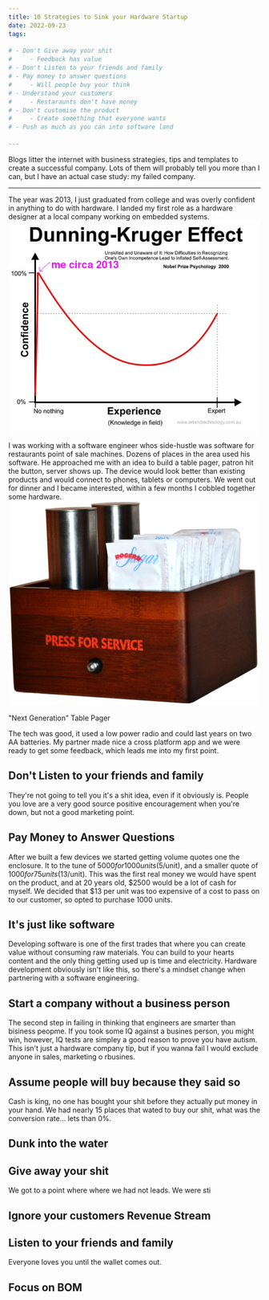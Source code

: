 ```yaml
---
title: 10 Strategies to Sink your Hardware Startup
date: 2022-09-23
tags:

# - Don't Give away your shit
#     - Feedback has value
# - Don't Listen to your friends and family
# - Pay money to answer questions
#     - Will people buy your think
# - Understand your customers
#     - Restaraunts don't have money
# - Don't customise the product
#     - Create something that everyone wants
# - Push as much as you can into software land

---
```


Blogs litter the internet with business strategies, tips and templates to create a successful company. Lots of them will probably tell you more than I can, but I have an actual case study: my failed company.

---
The year was 2013, I just graduated from college and was overly confident in anything to do with hardware. I landed my first role as a hardware designer at a local company working on embedded systems.
![](/img/me_2013.png)

I was working with a software engineer whos side-hustle was software for restaurants point of sale machines. Dozens of places in the area used his software. He approached me with an idea to build a table pager, patron hit the button, server shows up. The device would look better than existing products and would connect to phones, tablets or computers. We went out for dinner and I became interested, within a few months I cobbled together some hardware.
![](/img/page_up.jpg)<figcaption>"Next Generation" Table Pager</figcaption>

The tech was good, it used a low power radio and could last years on two AA batteries. My partner made nice a cross platform app and we were ready to get some feedback, which leads me into my first point.

## Don't Listen to your friends and family
They're not going to tell you it's a shit idea, even if it obviously is. People you love are a very good source positive encouragement when you're down, but not a good marketing point.

## Pay Money to Answer Questions
After we built a few devices we started getting volume quotes one the enclosure. It to the tune of $5000 for 1000 units ($5/unit), and a smaller quote of $1000 for 75 units ($13/unit). This was the first real money we would have spent on the product, and at 20 years old, $2500 would be a lot of cash for myself. We decided that $13 per unit was too expensive of a cost to pass on to our customer, so opted to purchase 1000 units.

## It's just like software
Developing software is one of the first trades that where you can create value without consuming raw materials. You can build to your hearts content and the only thing getting used up is time and electricity. Hardware development obviously isn't like this, so there's a mindset change when partnering with a software engineering.

## Start a company without a business person
The second step in failing in thinking that engineers are smarter than bisiness peopme. If you took some IQ against a busines person, you might win, however, IQ tests are simpley a good reason to prove you have autism. This isn't just a hardware company tip, but if you wanna fail I would exclude anyone in sales, marketing o rbusines.

## Assume people will buy because they said so
Cash is king, no one has bought your shit before they actually put money in your hand. We had nearly 15 places that wated to buy our shit, what was the conversion rate... lets than 0%.

## Dunk into the water

## Give away your shit
We got to a point where where we had not leads. We were sti

## Ignore your customers Revenue Stream
## Listen to your friends and family
Everyone loves you until the wallet comes out.

## Focus on BOM
